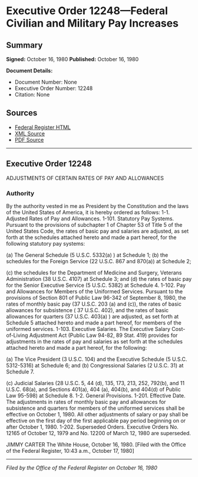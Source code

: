 # Executive Order 12248—Federal Civilian and Military Pay Increases

## Summary

**Signed:** October 16, 1980
**Published:** October 16, 1980

**Document Details:**
- Document Number: None
- Executive Order Number: 12248
- Citation: None

## Sources
- [Federal Register HTML](https://www.presidency.ucsb.edu/documents/executive-order-12248-federal-civilian-and-military-pay-increases)
- [XML Source](None)
- [PDF Source](None)

---

## Executive Order 12248

ADJUSTMENTS OF CERTAIN RATES OF
PAY AND ALLOWANCES
### Authority

By the authority vested in me as President by the Constitution and the laws of the United States of America, it is hereby ordered as follows:
1-1. Adjusted Rates of Pay and Allowances.
1-101. Statutory Pay Systems. Pursuant to the provisions of subchapter 1 of Chapter 53 of Title 5 of the United States Code, the rates of basic pay and salaries are adjusted, as set forth at the schedules attached hereto and made a part hereof, for the following statutory pay systems:

(a) The General Schedule (5 U.S.C. 5332(a) ) at Schedule 1;
(b) the schedules for the Foreign Service (22 U.S.C. 867 and 870(a)) at Schedule 2;

(c) the schedules for the Department of Medicine and Surgery, Veterans Administration (38 U.S.C. 4107) at Schedule 3; and
(d) the rates of basic pay for the Senior Executive Service (5 U.S.C. 5382) at Schedule 4.
1-102. Pay and Allowances for Members of the Uniformed Services. Pursuant to the provisions of Section 801 of Public Law 96-342 of September 8, 1980, the rates of monthly basic pay (37 U.S.C. 203 (a) and (c)), the rates of basic allowances for subsistence ( 37 U.S.C. 402), and the rates of basic allowances for quarters (37 U.S.C. 403(a) ) are adjusted, as set forth at Schedule 5 attached hereto and made a part hereof, for members of the uniformed services.
1-103. Executive Salaries. The Executive Salary Cost-of-Living Adjustment Act (Public Law 94-82, 89 Stat. 419) provides for adjustments in the rates of pay and salaries as set forth at the schedules attached hereto and made a part hereof, for the following:

(a) The Vice President (3 U.S.C. 104) and the Executive Schedule (5 U.S.C. 5312-5316) at Schedule 6; and
(b) Congressional Salaries (2 U.S.C. 31) at Schedule 7.

(c) Judicial Salaries (28 U.S.C. 5, 44 (d), 135, 173, 213, 252, 792(b), and 11 U.S.C. 68(a), and Sections 401(a), 404 (a), 404(b), and 404(d) of Public Law 95-598) at Schedule 8.
1-2. General Provisions.
1-201. Effective Date. The adjustments in rates of monthly basic pay and allowances for subsistence and quarters for members of the uniformed services shall be effective on October 1, 1980. All other adjustments of salary or pay shall be effective on the first day of the first applicable pay period beginning on or after October 1, 1980.
1-202. Superseded Orders. Executive Orders No. 12165 of October 12, 1979 and No. 12200 of March 12, 1980 are superseded.

JIMMY CARTER
The White House,
October 16, 1980.
[Filed with the Office of the Federal Register, 10:43 a.m., October 17, 1980]

---

*Filed by the Office of the Federal Register on October 16, 1980*
